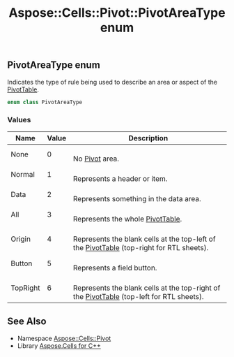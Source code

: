 ﻿---
title: Aspose::Cells::Pivot::PivotAreaType enum
linktitle: PivotAreaType
second_title: Aspose.Cells for C++ API Reference
description: 'Aspose::Cells::Pivot::PivotAreaType enum. Indicates the type of rule being used to describe an area or aspect of the PivotTable in C++.'
type: docs
weight: 2600
url: /cpp/aspose.cells.pivot/pivotareatype/
---
## PivotAreaType enum


Indicates the type of rule being used to describe an area or aspect of the [PivotTable](../pivottable/).

```cpp
enum class PivotAreaType
```

### Values

| Name | Value | Description |
| --- | --- | --- |
| None | 0 | <br>No [Pivot](../) area. |
| Normal | 1 | <br>Represents a header or item. |
| Data | 2 | <br>Represents something in the data area. |
| All | 3 | <br>Represents the whole [PivotTable](../pivottable/). |
| Origin | 4 | <br>Represents the blank cells at the top-left of the [PivotTable](../pivottable/) (top-right for RTL sheets). |
| Button | 5 | <br>Represents a field button. |
| TopRight | 6 | <br>Represents the blank cells at the top-right of the [PivotTable](../pivottable/) (top-left for RTL sheets). |

## See Also

* Namespace [Aspose::Cells::Pivot](../)
* Library [Aspose.Cells for C++](../../)
